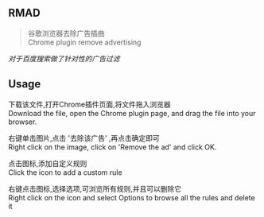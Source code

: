 ## RMAD

> 谷歌浏览器去除广告插曲  
> Chrome plugin remove advertising



*对于百度搜索做了针对性的广告过滤*


## Usage 

下载该文件,打开Chrome插件页面,将文件拖入浏览器  
Download the file, open the Chrome plugin page, and drag the file into your browser.

右键单击图片,点击 '去除该广告' ,再点击确定即可  
Right click on the image, click on 'Remove the ad' and click OK.

点击图标,添加自定义规则  
Click the icon to add a custom rule

右键点击图标,选择选项,可浏览所有规则,并且可以删除它  
Right click on the icon and select Options to browse all the rules and delete it